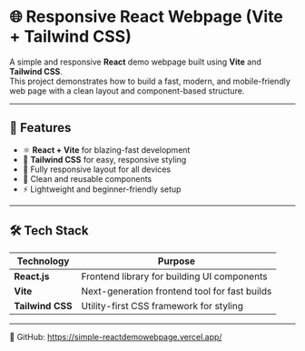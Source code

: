 # 🌐 Responsive React Webpage (Vite + Tailwind CSS)

A simple and responsive **React** demo webpage built using **Vite** and **Tailwind CSS**.  
This project demonstrates how to build a fast, modern, and mobile-friendly web page with a clean layout and component-based structure.

---

## 🚀 Features

- ⚛️ **React + Vite** for blazing-fast development  
- 🎨 **Tailwind CSS** for easy, responsive styling  
- 📱 Fully responsive layout for all devices  
- 🧩 Clean and reusable components  
- ⚡ Lightweight and beginner-friendly setup  

---

## 🛠️ Tech Stack

| Technology | Purpose |
|-------------|----------|
| **React.js** | Frontend library for building UI components |
| **Vite** | Next-generation frontend tool for fast builds |
| **Tailwind CSS** | Utility-first CSS framework for styling |
---
🔗 GitHub: https://simple-reactdemowebpage.vercel.app/

